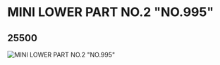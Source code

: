 # MINI LOWER PART NO.2 "NO.995"
## 25500
![MINI LOWER PART NO.2 "NO.995"](https://lc-www-live-s.legocdn.com/media/bricks/5/2/6141536.jpg)
